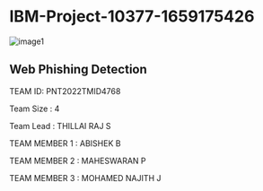# IBM-Project-10377-1659175426

![image1](https://user-images.githubusercontent.com/79015800/192942989-db4d588d-18c6-4b41-9bc2-b1a5c2811c83.jpeg)

## Web Phishing Detection

TEAM ID: PNT2022TMID4768

Team Size       : 4

Team Lead       : THILLAI RAJ S

TEAM MEMBER 1   : ABISHEK B

TEAM MEMBER 2   : MAHESWARAN P

TEAM MEMBER 3   : MOHAMED NAJITH J
